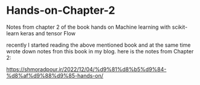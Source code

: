 # Hands-on-Chapter-2
Notes from chapter 2 of the book hands on Machine learning with scikit-learn keras and tensor Flow

recently I started reading the above mentioned book and at the same time wrote down notes fron this book in my blog. here is the notes from Chapter 2:

https://shmoradpour.ir/2022/12/04/%d9%81%d8%b5%d9%84-%d8%af%d9%88%d9%85-hands-on/
